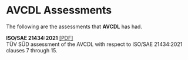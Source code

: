 # AVCDL Assessments

The following are the assessments that **AVCDL** has had.

**ISO/SAE 21434:2021** [[PDF]](./ISO%20SAE%2021434%202021/TUVSUD_CybersecurityAssessmentSummary_Motional_AVCDL_v.2.12_signed.pdf) <br/> TÜV SÜD assessment of the AVCDL with respect to ISO/SAE 21434:2021 clauses 7 through 15.
